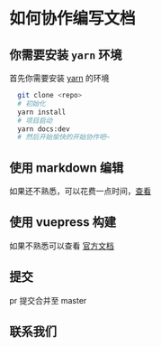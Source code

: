 # 如何协作编写文档

## 你需要安装 `yarn` 环境

首先你需要安装 [yarn](https://yarn.bootcss.com/) 的环境

```bash
  git clone <repo>
  # 初始化
  yarn install
  # 项目启动
  yarn docs:dev
  # 然后开始愉快的开始协作吧~
```

## 使用 markdown 编辑

如果还不熟悉，可以花费一点时间，[查看](/help/markdown/)

## 使用 vuepress 构建

如果不熟悉可以查看 [官方文档](https://www.vuepress.cn/)

## 提交

pr 提交合并至 master

## 联系我们


